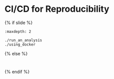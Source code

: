 # CI/CD for Reproducibility
{% if slide %}
<!-- BUILDING THE SLIDES -->
```{toctree}
:maxdepth: 2

./run_an_analysis
./using_docker

```
{% else %}
<!-- BUILDING THE PAGES -->
<!-- build the page content here -->
```{include} ./run_an_analysis.md
```
```{include} ./using_docker.md
```
{% endif %}
